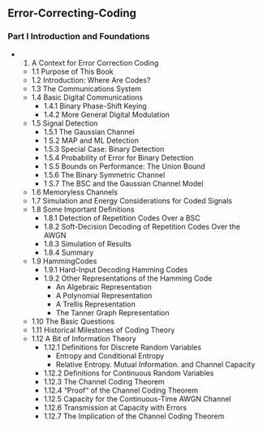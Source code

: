 ## Error-Correcting-Coding

### Part I Introduction and Foundations 

- 1. A Context for Error Correction Coding
  - 1.1 Purpose of This Book
  - 1.2 Introduction: Where Are Codes?
  - 1.3 The Communications System
  - 1.4 Basic Digital Communications
    - 1.4.1 Binary Phase-Shift Keying
    - 1.4.2 More General Digital Modulation
  - 1.5 Signal Detection
    - 1.5.1 The Gaussian Channel
    - 1 S.2 MAP and ML Detection
    - 1.5.3 Special Case: Binary Detection
    - 1.5.4 Probability of Error for Binary Detection
    - 1 S.5 Bounds on Performance: The Union Bound
    - 1.5.6 The Binary Symmetric Channel
    - 1 S.7 The BSC and the Gaussian Channel Model
  - 1.6 Memoryless Channels
  - 1.7 Simulation and Energy Considerations for Coded Signals
  - 1.8 Some Important Definitions
    - 1.8.1 Detection of Repetition Codes Over a BSC
    - 1.8.2 Soft-Decision Decoding of Repetition Codes Over the AWGN
    - 1.8.3 Simulation of Results
    - 1.8.4 Summary
  - 1.9 HammingCodes
    - 1.9.1 Hard-Input Decoding Hamming Codes
    - 1.9.2 Other Representations of the Hamming Code
      - An Algebraic Representation
      - A Polynomial Representation
      - A Trellis Representation
      - The Tanner Graph Representation
  - 1.10 The Basic Questions
  - 1.11 Historical Milestones of Coding Theory
  - 1.12 A Bit of Information Theory
    - 1.12.1 Definitions for Discrete Random Variables
      - Entropy and Conditional Entropy
      - Relative Entropy. Mutual Information. and Channel Capacity
    - 1.12.2 Definitions for Continuous Random Variables
    - 1.12.3 The Channel Coding Theorem
    - 1.12.4 “Proof“ of the Channel Coding Theorem
    - 1.12.5 Capacity for the Continuous-Time AWGN Channel
    - 1.12.6 Transmission at Capacity with Errors
    - 1.12.7 The Implication of the Channel Coding Theorem












